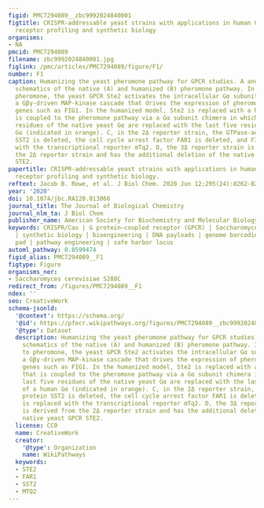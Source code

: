 ```yaml
---
figid: PMC7294089__zbc9992024840001
figtitle: CRISPR-addressable yeast strains with applications in human G protein–coupled
  receptor profiling and synthetic biology
organisms:
- NA
pmcid: PMC7294089
filename: zbc9992024840001.jpg
figlink: /pmc/articles/PMC7294089/figure/F1/
number: F1
caption: Humanizing the yeast pheromone pathway for GPCR studies. A and B, simplified
  schematics of the native (A) and humanized (B) pheromone pathway. In response to
  pheromone, the yeast GPCR Ste2 activates the intracellular Gα subunit to stimulate
  a Gβγ-driven MAP-kinase cascade that drives the expression of pheromone-responsive
  genes such as FIG1. In the humanized model, Ste2 is replaced with a human GPCR that
  is coupled to the pheromone pathway via a Gα subunit chimera in which the last five
  residues of the native yeast Gα are replaced with the last five residues of a human
  Gα (indicated in orange). C, in the 2Δ reporter strain, the GTPase-activating protein
  SST2 is deleted, the cell cycle arrest factor FAR1 is deleted, and FIG1 is replaced
  with the transcriptional reporter mTq2. D, the 3Δ reporter strain is derived from
  the 2Δ reporter strain and has the additional deletion of the native yeast GPCR
  STE2.
papertitle: CRISPR-addressable yeast strains with applications in human G protein–coupled
  receptor profiling and synthetic biology.
reftext: Jacob B. Rowe, et al. J Biol Chem. 2020 Jun 12;295(24):8262-8271.
year: '2020'
doi: 10.1074/jbc.RA120.013066
journal_title: The Journal of Biological Chemistry
journal_nlm_ta: J Biol Chem
publisher_name: American Society for Biochemistry and Molecular Biology
keywords: CRISPR/Cas | G protein–coupled receptor (GPCR) | Saccharomyces cerevisiae
  | synthetic biology | bioengineering | DNA payloads | genome barcoding | landing
  pad | pathway engineering | safe harbor locus
automl_pathway: 0.8599474
figid_alias: PMC7294089__F1
figtype: Figure
organisms_ner:
- Saccharomyces cerevisiae S288C
redirect_from: /figures/PMC7294089__F1
ndex: ''
seo: CreativeWork
schema-jsonld:
  '@context': https://schema.org/
  '@id': https://pfocr.wikipathways.org/figures/PMC7294089__zbc9992024840001.html
  '@type': Dataset
  description: Humanizing the yeast pheromone pathway for GPCR studies. A and B, simplified
    schematics of the native (A) and humanized (B) pheromone pathway. In response
    to pheromone, the yeast GPCR Ste2 activates the intracellular Gα subunit to stimulate
    a Gβγ-driven MAP-kinase cascade that drives the expression of pheromone-responsive
    genes such as FIG1. In the humanized model, Ste2 is replaced with a human GPCR
    that is coupled to the pheromone pathway via a Gα subunit chimera in which the
    last five residues of the native yeast Gα are replaced with the last five residues
    of a human Gα (indicated in orange). C, in the 2Δ reporter strain, the GTPase-activating
    protein SST2 is deleted, the cell cycle arrest factor FAR1 is deleted, and FIG1
    is replaced with the transcriptional reporter mTq2. D, the 3Δ reporter strain
    is derived from the 2Δ reporter strain and has the additional deletion of the
    native yeast GPCR STE2.
  license: CC0
  name: CreativeWork
  creator:
    '@type': Organization
    name: WikiPathways
  keywords:
  - STE2
  - FAR1
  - SST2
  - MTQ2
---
```

